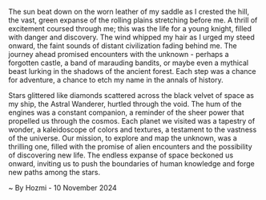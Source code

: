 
The sun beat down on the worn leather of my saddle as I crested the hill, the vast, green expanse of the rolling plains stretching before me. A thrill of excitement coursed through me; this was the life for a young knight, filled with danger and discovery. The wind whipped my hair as I urged my steed onward, the faint sounds of distant civilization fading behind me. The journey ahead promised encounters with the unknown - perhaps a forgotten castle, a band of marauding bandits, or maybe even a mythical beast lurking in the shadows of the ancient forest. Each step was a chance for adventure, a chance to etch my name in the annals of history.

Stars glittered like diamonds scattered across the black velvet of space as my ship, the Astral Wanderer, hurtled through the void. The hum of the engines was a constant companion, a reminder of the sheer power that propelled us through the cosmos. Each planet we visited was a tapestry of wonder, a kaleidoscope of colors and textures, a testament to the vastness of the universe. Our mission, to explore and map the unknown, was a thrilling one, filled with the promise of alien encounters and the possibility of discovering new life. The endless expanse of space beckoned us onward, inviting us to push the boundaries of human knowledge and forge new paths among the stars. 

~ By Hozmi - 10 November 2024
